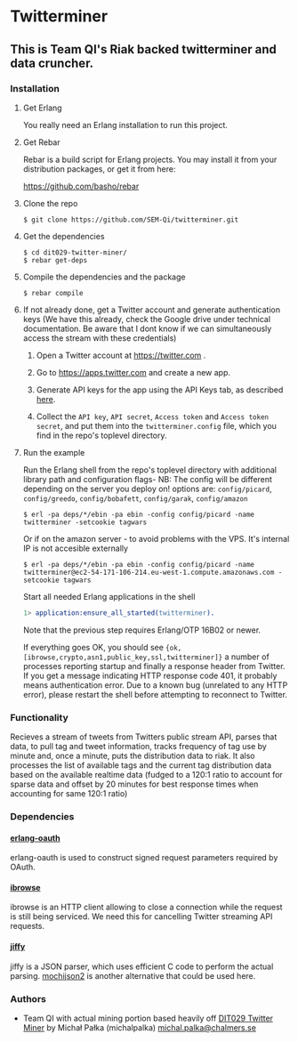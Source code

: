# Twitterminer

## This is Team QI's Riak backed twitterminer and data cruncher.

### Installation

1.  Get Erlang

    You really need an Erlang installation to run this project.

1.  Get Rebar

    Rebar is a build script for Erlang projects. You may install it from your distribution packages, or get it from here:

    https://github.com/basho/rebar

1.  Clone the repo

        $ git clone https://github.com/SEM-Qi/twitterminer.git

1.  Get the dependencies

        $ cd dit029-twitter-miner/
        $ rebar get-deps

1.  Compile the dependencies and the package

        $ rebar compile

1.  If not already done, get a Twitter account and generate authentication keys
    (We have this already, check the Google drive under technical documentation. Be aware that I dont know if we can simultaneously access the stream with these credentials)

    1.  Open a Twitter account at https://twitter.com .

    1.  Go to https://apps.twitter.com and create a new app.

    1.  Generate API keys for the app using the API Keys tab, as described
        [here](https://dev.twitter.com/oauth/overview/application-owner-access-tokens).

    1.  Collect the `API key`, `API secret`, `Access token` and `Access token secret`,
        and put them into the `twitterminer.config` file, which you find in the repo's
        toplevel directory.

1.  Run the example

    Run the Erlang shell from the repo's toplevel directory with additional library path and configuration flags- NB: The config will be different depending on the server you deploy on! options are: `config/picard`, `config/greedo`, `config/bobafett`, `config/garak`, `config/amazon`

        $ erl -pa deps/*/ebin -pa ebin -config config/picard -name twitterminer -setcookie tagwars

    Or if on the amazon server - to avoid problems with the VPS. It's internal IP is not accesible externally

        $ erl -pa deps/*/ebin -pa ebin -config config/picard -name twitterminer@ec2-54-171-106-214.eu-west-1.compute.amazonaws.com -setcookie tagwars

    Start all needed Erlang applications in the shell

    ```erlang
    1> application:ensure_all_started(twitterminer).
    ```

    Note that the previous step requires Erlang/OTP 16B02 or newer. 

    If everything goes OK, you should see `{ok,[ibrowse,crypto,asn1,public_key,ssl,twitterminer]}` a number of processes reporting startup and finally a response header from Twitter. If you get a message indicating HTTP response code 401, it probably means authentication error. Due to a known bug (unrelated to any HTTP error), please restart the shell before attempting to reconnect to Twitter.

### Functionality

Recieves a stream of tweets from Twitters public stream API, parses that data, to pull tag and tweet information, tracks frequency of tag use by minute and, once a minute, puts the distribution data to riak. It also processes the list of available tags and the current tag distribution data based on the available realtime data (fudged to a 120:1 ratio to account for sparse data and offset by 20 minutes for best response times when accounting for same 120:1 ratio) 

### Dependencies

#### [erlang-oauth](https://github.com/tim/erlang-oauth/)

erlang-oauth is used to construct signed request parameters required by OAuth.

#### [ibrowse](https://github.com/cmullaparthi/ibrowse)

ibrowse is an HTTP client allowing to close a connection while the request is still being serviced. We need this for cancelling Twitter streaming API requests.

#### [jiffy](https://github.com/davisp/jiffy)

jiffy is a JSON parser, which uses efficient C code to perform the actual parsing. [mochijson2](https://github.com/bjnortier/mochijson2) is another alternative that could be used here.

### Authors

* Team QI with actual mining portion based heavily off [DIT029 Twitter Miner](https://github.com/michalpalka/dit029-twitter-miner) by Michał Pałka (michalpalka) <michal.palka@chalmers.se>

